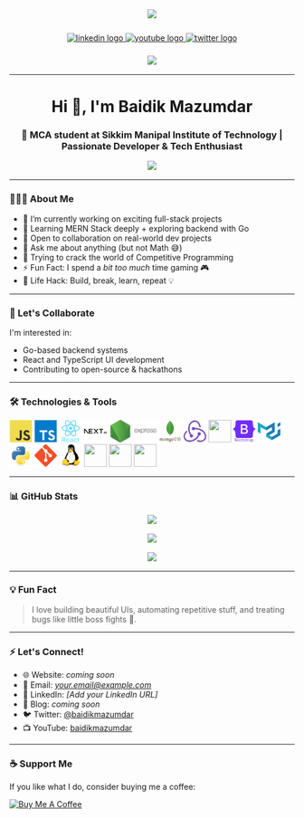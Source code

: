 <div align="center">
  <img height="150" src="https://media.giphy.com/media/M9gbBd9nbDrOTu1Mqx/giphy.gif"  />
</div>

###

<div align="center">
  <a href="#" target="_blank">
    <img src="https://img.shields.io/static/v1?message=LinkedIn&logo=linkedin&label=&color=0077B5&logoColor=white&labelColor=&style=for-the-badge" height="25" alt="linkedin logo"  />
  </a>
  <a href="https://www.youtube.com/@baidikmazumdar" target="_blank">
    <img src="https://img.shields.io/static/v1?message=Youtube&logo=youtube&label=&color=FF0000&logoColor=white&labelColor=&style=for-the-badge" height="25" alt="youtube logo"  />
  </a>
  <a href="https://twitter.com/baidikmazumdar" target="_blank">
    <img src="https://img.shields.io/static/v1?message=Twitter&logo=twitter&label=&color=1DA1F2&logoColor=white&labelColor=&style=for-the-badge" height="25" alt="twitter logo"  />
  </a>
</div>

###

<div align="center">
  <img src="https://visitor-badge.laobi.icu/badge?page_id=baidikgithub.baidikgithub&" />
</div>

---

<h1 align="center">Hi 👋, I'm Baidik Mazumdar</h1>

<h3 align="center">🚀 MCA student at Sikkim Manipal Institute of Technology | Passionate Developer & Tech Enthusiast</h3>

<p align="center">
  <img src="https://readme-typing-svg.herokuapp.com/?lines=Welcome+to+my+GitHub!;Always+learning+new+things;React+%7C+Go+%7C+Backend+Dev;Let's+build+something+cool+💻&center=true&width=500&height=50">
</p>

---

### 👨🏻‍💻 About Me

- 🔭 I’m currently working on exciting full-stack projects  
- 🌱 Learning MERN Stack deeply + exploring backend with Go  
- 👯 Open to collaboration on real-world dev projects  
- 💬 Ask me about anything (but not Math 😅)  
- 🤔 Trying to crack the world of Competitive Programming  
- ⚡ Fun Fact: I spend a *bit too much* time gaming 🎮  
- 🧠 Life Hack: Build, break, learn, repeat 💡  

---

### 🤝 Let's Collaborate
I'm interested in:
- Go-based backend systems  
- React and TypeScript UI development  
- Contributing to open-source & hackathons  

---

### 🛠️ Technologies & Tools

<p align="left">
  <img src="https://raw.githubusercontent.com/devicons/devicon/master/icons/javascript/javascript-original.svg" width="40" height="40"/>
  <img src="https://raw.githubusercontent.com/devicons/devicon/master/icons/typescript/typescript-original.svg" width="40" height="40"/>
  <img src="https://raw.githubusercontent.com/devicons/devicon/master/icons/react/react-original-wordmark.svg" width="40" height="40"/>
  <img src="https://raw.githubusercontent.com/devicons/devicon/master/icons/nextjs/nextjs-original-wordmark.svg" width="40" height="40"/>
  <img src="https://raw.githubusercontent.com/devicons/devicon/master/icons/nodejs/nodejs-original.svg" width="40" height="40"/>
  <img src="https://raw.githubusercontent.com/devicons/devicon/master/icons/express/express-original-wordmark.svg" width="40" height="40"/>
  <img src="https://raw.githubusercontent.com/devicons/devicon/master/icons/mongodb/mongodb-original-wordmark.svg" width="40" height="40"/>
  <img src="https://raw.githubusercontent.com/devicons/devicon/master/icons/redux/redux-original.svg" width="40" height="40"/>
  <img src="https://www.vectorlogo.zone/logos/tailwindcss/tailwindcss-icon.svg" width="40" height="40"/>
  <img src="https://raw.githubusercontent.com/devicons/devicon/master/icons/bootstrap/bootstrap-plain-wordmark.svg" width="40" height="40"/>
  <img src="https://raw.githubusercontent.com/devicons/devicon/master/icons/materialui/materialui-original.svg" width="40" height="40"/>
  <img src="https://raw.githubusercontent.com/devicons/devicon/master/icons/python/python-original.svg" width="40" height="40"/>
  <img src="https://raw.githubusercontent.com/devicons/devicon/master/icons/git/git-original.svg" width="40" height="40"/>
  <img src="https://raw.githubusercontent.com/devicons/devicon/master/icons/linux/linux-original.svg" width="40" height="40"/>
  <img src="https://img.icons8.com/color/48/000000/postman-api.png" width="40" height="40"/>
  <img src="https://img.icons8.com/external-tal-revivo-color-tal-revivo/48/null/external-prettier-an-opinionated-code-formatter-with-support-for-javascript-logo-color-tal-revivo.png" width="40" height="40"/>
  <img src="https://www.vectorlogo.zone/logos/heroku/heroku-icon.svg" width="40" height="40"/>
</p>

---

### 📊 GitHub Stats

<p align="center">
  <img src="https://github-readme-stats.vercel.app/api?username=baidikgithub&show_icons=true&theme=radical" />
</p>

<p align="center">
  <img src="https://github-readme-streak-stats.herokuapp.com/?user=baidikgithub&theme=radical" />
</p>

<p align="center">
  <img src="https://github-readme-stats.vercel.app/api/top-langs/?username=baidikgithub&layout=compact&theme=radical" />
</p>

---

### 💡 Fun Fact
> I love building beautiful UIs, automating repetitive stuff, and treating bugs like little boss fights 🧩.

---

### ⚡ Let's Connect!

- 🌐 Website: _coming soon_  
- 📧 Email: *your.email@example.com*  
- 💼 LinkedIn: *[Add your LinkedIn URL]*  
- 📝 Blog: *coming soon*  
- 🐦 Twitter: [@baidikmazumdar](https://twitter.com/baidikmazumdar)  
- 📺 YouTube: [baidikmazumdar](https://www.youtube.com/@baidikmazumdar)

---

### ☕ Support Me
If you like what I do, consider buying me a coffee:

<a href="https://www.buymeacoffee.com/yourusername" target="_blank">
  <img src="https://cdn.buymeacoffee.com/buttons/v2/default-yellow.png" height="50" alt="Buy Me A Coffee" />
</a>
